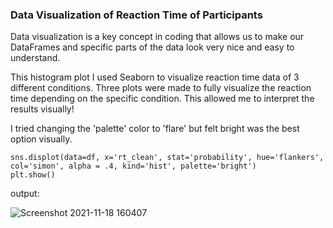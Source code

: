 ### Data Visualization of Reaction Time of Participants

Data visualization is a key concept in coding that allows us to make our DataFrames 
and specific parts of the data look very nice and easy to understand. 

This histogram plot I used Seaborn to visualize reaction time data of 3 different conditions. 
Three plots were made to fully visualize the reaction time depending on the specific condition. 
This allowed me to interpret the results visually! 

I tried changing the 'palette' color to 'flare' but felt bright was the best option visually. 


```
sns.displot(data=df, x='rt_clean', stat='probability', hue='flankers', col='simon', alpha = .4, kind='hist', palette='bright')
plt.show()
```

output:

![Screenshot 2021-11-18 160407](https://user-images.githubusercontent.com/94637743/142490055-f369ccff-f443-4db2-94c9-12e65b58eefd.jpg)

